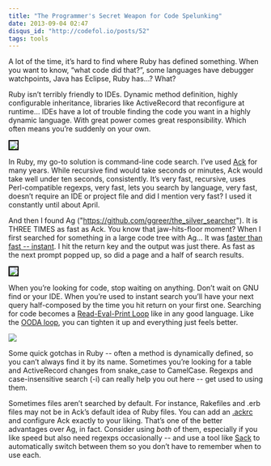 ```yaml
---
title: "The Programmer's Secret Weapon for Code Spelunking"
date: 2013-09-04 02:47
disqus_id: "http://codefol.io/posts/52"
tags: tools
---
```

A lot of the time, it’s hard to find where Ruby has defined something. When you want to know, “what code did that?”, some languages have debugger watchpoints, Java has Eclipse, Ruby has…? What?

Ruby isn’t terribly friendly to IDEs. Dynamic method definition, highly configurable inheritance, libraries like ActiveRecord that reconfigure at runtime… IDEs have a lot of trouble finding the code you want in a highly dynamic language. With great power comes great responsibility. Which often means you’re suddenly on your own.

<a href="http://beyondgrep.com"><img src="/images/52/ack_screen.png#right" style="border: 2px solid black;" /></a>

In Ruby, my go-to solution is command-line code search. I’ve used <a href="http://beyondgrep.com">Ack</a> for many years. While recursive find would take seconds or minutes, Ack would take well under ten seconds, consistently. It’s very fast, recursive, uses Perl-compatible regexps, very fast, lets you search by language, very fast, doesn’t require an IDE or project file and did I mention very fast? I used it constantly until about April.

And then I found Ag ("https://github.com/ggreer/the_silver_searcher"). It is THREE TIMES as fast as Ack. You know that jaw-hits-floor moment? When I first searched for something in a large code tree with Ag… It was <a href="http://www.nngroup.com/articles/response-times-3-important-limits/">faster than fast -- instant</a>. I hit the return key and the output was just there. As fast as the next prompt popped up, so did a page and a half of search results.

<a href="http://www.nngroup.com/articles/response-times-3-important-limits/"><img src="/images/52/usability_screen.png#left" style="border: 2px solid black;" /></a>

When you’re looking for code, stop waiting on anything. Don’t wait on GNU find or your IDE. When you’re used to instant search you’ll have your next query half-composed by the time you hit return on your first one. Searching for code becomes a <a href="http://en.wikipedia.org/wiki/Read%E2%80%93eval%E2%80%93print_loop">Read-Eval-Print Loop</a> like in any good language. Like the <a href="http://en.wikipedia.org/wiki/OODA_loop">OODA loop</a>, you can tighten it up and everything just feels better.

<a href="http://en.wikipedia.org/wiki/OODA_loop"><img src="/images/52/ooda_loop.png#right" style="border: 2`px solid black;" /></a>

Some quick gotchas in Ruby -- often a method is dynamically defined, so you can’t always find it by its name. Sometimes you’re looking for a table and ActiveRecord changes from snake_case to CamelCase. Regexps and case-insensitive search (-i) can really help you out here -- get used to using them.

Sometimes files aren’t searched by default. For instance, Rakefiles and .erb files may not be in Ack’s default idea of Ruby files. You can add an <a href="https://gist.github.com/kevinold/4749656">.ackrc</a> and configure Ack exactly to your liking. That’s one of the better advantages over Ag, in fact. Consider using <i>both</i> of them, especially if you like speed but also need regexps occasionally -- and use a tool like <a href="https://github.com/sampson-chen/sack">Sack</a> to automatically switch between them so you don’t have to remember when to use each.
